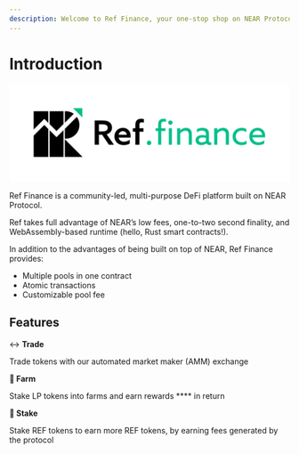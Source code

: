 ```yaml
---
description: Welcome to Ref Finance, your one-stop shop on NEAR Protocol
---
```


# Introduction

![](<.gitbook/assets/reffi-horiz (1).png>)

Ref Finance is a community-led, multi-purpose DeFi platform built on NEAR Protocol.

Ref takes full advantage of NEAR’s low fees, one-to-two second finality, and WebAssembly-based runtime (hello, Rust smart contracts!).

In addition to the advantages of being built on top of NEAR, Ref Finance provides:&#x20;

* Multiple pools in one contract
* Atomic transactions
* Customizable pool fee

## Features

↔️ **Trade**

Trade tokens with our automated market maker (AMM) exchange

**🌾 Farm**

Stake LP tokens into farms and earn rewards **** in return

**🌈 Stake**

Stake REF tokens to earn more REF tokens, by earning fees generated by the protocol

